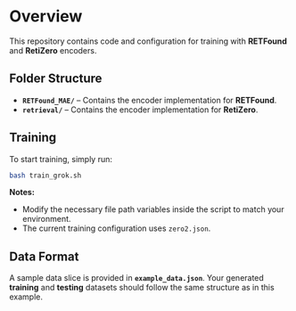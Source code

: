# Overview

This repository contains code and configuration for training with **RETFound** and **RetiZero** encoders.

## Folder Structure

- **`RETFound_MAE/`** – Contains the encoder implementation for **RETFound**.  
- **`retrieval/`** – Contains the encoder implementation for **RetiZero**.

## Training

To start training, simply run:

```bash
bash train_grok.sh
````

**Notes:**

* Modify the necessary file path variables inside the script to match your environment.
* The current training configuration uses `zero2.json`.

## Data Format

A sample data slice is provided in **`example_data.json`**.
Your generated **training** and **testing** datasets should follow the same structure as in this example.

```
```

